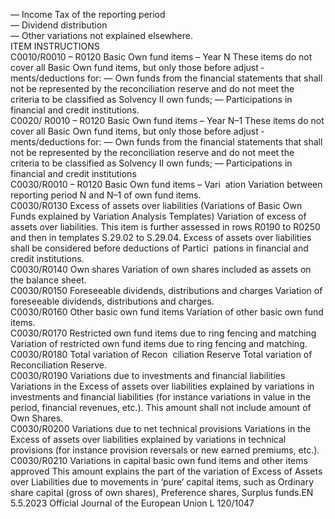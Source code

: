  
— Income Tax of the reporting period  
— Dividend distribution  
— Other variations not explained elsewhere.  
ITEM  INSTRUCTIONS  
C0010/R0010 – 
R0120  Basic Own fund items – 
Year N  These items do not cover all Basic Own fund items, but only those before adjust ­
ments/deductions for: 
— Own funds from the financial statements that shall not be represented by the 
reconciliation reserve and do not meet the criteria to be classified as Solvency 
II own funds; 
— Participations in financial and credit institutions.  
C0020/ 
R0010 – 
R0120  Basic Own fund items – Year 
N–1  These items do not cover all Basic Own fund items, but only those before adjust ­
ments/deductions for: 
— Own funds from the financial statements that shall not be represented by the 
reconciliation reserve and do not meet the criteria to be classified as Solvency 
II own funds; 
— Participations in financial and credit institutions  
C0030/R0010 – 
R0120  Basic Own fund items – Vari ­
ation  Variation between reporting period N and N–1 of own fund items.  
C0030/R0130  Excess of assets over liabilities 
(Variations of Basic Own 
Funds explained by Variation 
Analysis Templates)  Variation of excess of assets over liabilities. This item is further assessed in rows 
R0190 to R0250 and then in templates S.29.02 to S.29.04. 
Excess of assets over liabilities shall be considered before deductions of Partici ­
pations in financial and credit institutions.  
C0030/R0140  Own shares  Variation of own shares included as assets on the balance sheet.  
C0030/R0150  Foreseeable dividends, 
distributions and charges  Variation of foreseeable dividends, distributions and charges.  
C0030/R0160  Other basic own fund items  Variation of other basic own fund items.  
C0030/R0170  Restricted own fund items due 
to ring fencing and matching  Variation of restricted own fund items due to ring fencing and matching.  
C0030/R0180  Total variation of Recon ­
ciliation Reserve  Total variation of Reconciliation Reserve.  
C0030/R0190  Variations due to investments 
and financial liabilities  Variations in the Excess of assets over liabilities explained by variations in 
investments and financial liabilities (for instance variations in value in the 
period, financial revenues, etc.). This amount shall not include amount of Own 
Shares.  
C0030/R0200  Variations due to net technical 
provisions  Variations in the Excess of assets over liabilities explained by variations in 
technical provisions (for instance provision reversals or new earned premiums, 
etc.).  
C0030/R0210  Variations in capital basic own 
fund items and other items 
approved  This amount explains the part of the variation of Excess of Assets over Liabilities 
due to movements in ‘pure’ capital items, such as Ordinary share capital (gross of 
own shares), Preference shares, Surplus funds.EN  5.5.2023 Official Journal of the European Union L 120/1047
